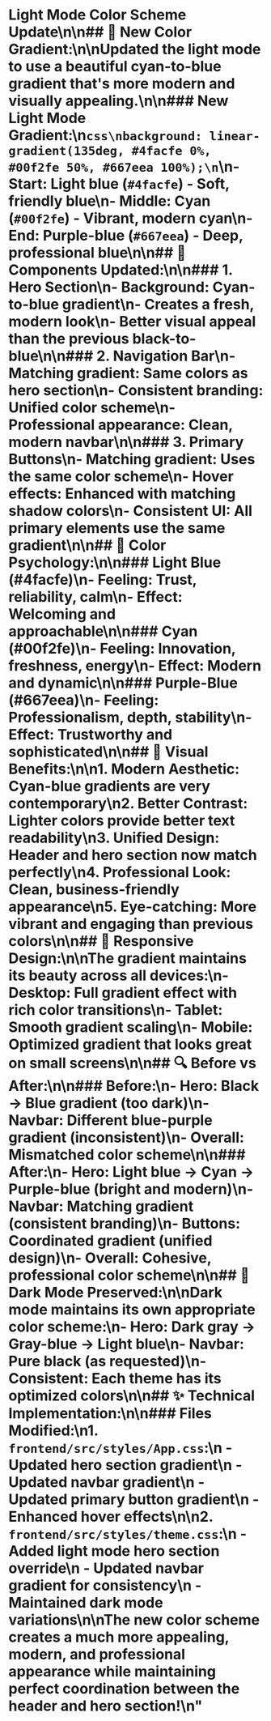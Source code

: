 # Light Mode Color Scheme Update\n\n## 🎨 **New Color Gradient:**\n\nUpdated the light mode to use a beautiful **cyan-to-blue gradient** that's more modern and visually appealing.\n\n### **New Light Mode Gradient:**\n```css\nbackground: linear-gradient(135deg, #4facfe 0%, #00f2fe 50%, #667eea 100%);\n```\n- **Start**: Light blue (`#4facfe`) - Soft, friendly blue\n- **Middle**: Cyan (`#00f2fe`) - Vibrant, modern cyan\n- **End**: Purple-blue (`#667eea`) - Deep, professional blue\n\n## 🔧 **Components Updated:**\n\n### 1. **Hero Section**\n- Background: Cyan-to-blue gradient\n- Creates a fresh, modern look\n- Better visual appeal than the previous black-to-blue\n\n### 2. **Navigation Bar**\n- **Matching gradient**: Same colors as hero section\n- **Consistent branding**: Unified color scheme\n- **Professional appearance**: Clean, modern navbar\n\n### 3. **Primary Buttons**\n- **Matching gradient**: Uses the same color scheme\n- **Hover effects**: Enhanced with matching shadow colors\n- **Consistent UI**: All primary elements use the same gradient\n\n## 🎯 **Color Psychology:**\n\n### **Light Blue (#4facfe)**\n- **Feeling**: Trust, reliability, calm\n- **Effect**: Welcoming and approachable\n\n### **Cyan (#00f2fe)**\n- **Feeling**: Innovation, freshness, energy\n- **Effect**: Modern and dynamic\n\n### **Purple-Blue (#667eea)**\n- **Feeling**: Professionalism, depth, stability\n- **Effect**: Trustworthy and sophisticated\n\n## 🌟 **Visual Benefits:**\n\n1. **Modern Aesthetic**: Cyan-blue gradients are very contemporary\n2. **Better Contrast**: Lighter colors provide better text readability\n3. **Unified Design**: Header and hero section now match perfectly\n4. **Professional Look**: Clean, business-friendly appearance\n5. **Eye-catching**: More vibrant and engaging than previous colors\n\n## 📱 **Responsive Design:**\n\nThe gradient maintains its beauty across all devices:\n- **Desktop**: Full gradient effect with rich color transitions\n- **Tablet**: Smooth gradient scaling\n- **Mobile**: Optimized gradient that looks great on small screens\n\n## 🔍 **Before vs After:**\n\n### Before:\n- **Hero**: Black → Blue gradient (too dark)\n- **Navbar**: Different blue-purple gradient (inconsistent)\n- **Overall**: Mismatched color scheme\n\n### After:\n- **Hero**: Light blue → Cyan → Purple-blue (bright and modern)\n- **Navbar**: Matching gradient (consistent branding)\n- **Buttons**: Coordinated gradient (unified design)\n- **Overall**: Cohesive, professional color scheme\n\n## 🎨 **Dark Mode Preserved:**\n\nDark mode maintains its own appropriate color scheme:\n- **Hero**: Dark gray → Gray-blue → Light blue\n- **Navbar**: Pure black (as requested)\n- **Consistent**: Each theme has its optimized colors\n\n## ✨ **Technical Implementation:**\n\n### Files Modified:\n1. **`frontend/src/styles/App.css`**:\n   - Updated hero section gradient\n   - Updated navbar gradient\n   - Updated primary button gradient\n   - Enhanced hover effects\n\n2. **`frontend/src/styles/theme.css`**:\n   - Added light mode hero section override\n   - Updated navbar gradient for consistency\n   - Maintained dark mode variations\n\nThe new color scheme creates a much more appealing, modern, and professional appearance while maintaining perfect coordination between the header and hero section!\n"